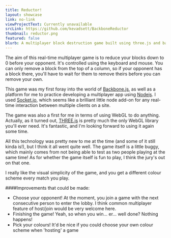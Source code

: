 ```yaml
---
title: Reductor!
layout: showcase
link: no-link
viewProjectText: Currently unavailable
srcLink: https://github.com/kevadsett/BackboneReductor
thumbnail: reductor.png
featured: false
blurb: A multiplayer block destruction game built using three.js and backbone.js.
---
```


The aim of this real-time multiplayer game is to reduce your blocks down to 0 before your opponent. It's controlled using the keyboard and mouse. You can only remove a block from the top of a column, so if your opponent has a block there, you'll have to wait for them to remove theirs before you can remove your own.

This game was my first foray into the world of <a href="http://www.backbonejs.org" target="_blank">Backbone.js</a>, as well as a platform for me to practice developing a multiplayer app using <a href="http://nodejs.org/" target="_blank">Nodejs</a>. I used <a href="http://socket.io/" target="_blank">Socket.io</a>, which seems like a brilliant little node add-on for any real-time interaction between multiple clients on a site. 

The game was also a first for me in terms of using WebGL to do anything. Actually, as it turned out, <a href="http://threejs.org/" target="_blank">THREE.js</a> is pretty much the only WebGL library you'll ever need. It's fantastic, and I'm looking forward to using it again some time.

All this technology was pretty new to me at the time (and some of it still kinda is!), but I think it all went quite well. The game itself is a little buggy, which mainly comes from not being able to test as two people playing at the same time! As for whether the game itself is fun to play, I think the jury's out on that one.

I really like the visual simplicity of the game, and you get a different colour scheme every match you play.

####Improvements that could be made:
* Choose your opponent! At the moment, you join a game with the next consecutive person to enter the lobby. I think common multiplayer feature of host/join would be very welcome here.
* Finishing the game! Yeah, so when you win... er... well done? Nothing happens!
* Pick your colours! It'd be nice if you could choose your own colour scheme when 'hosting' a game